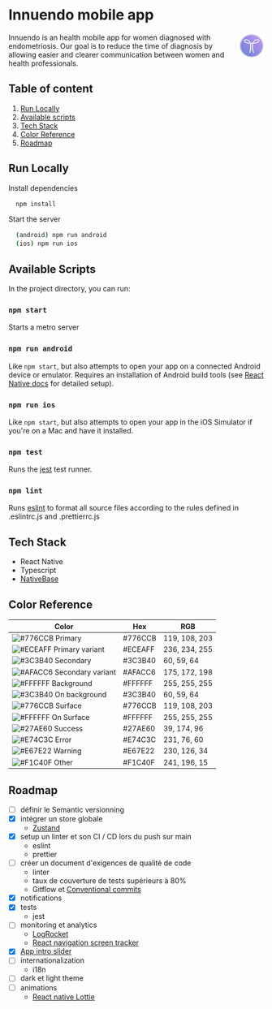 # Innuendo mobile app

<img align="right" src="./src/assets/logos/round.png" alt="Innuendo logo" width="50" height="50"/>

Innuendo is an health mobile app for women diagnosed with endometriosis.
Our goal is to reduce the time of diagnosis by allowing easier and
clearer communication between women and health professionals.

## Table of content
1. [Run Locally](#run-locally)
2. [Available scripts](#available-scripts)
3. [Tech Stack](#tech-stack)
4. [Color Reference](#color-reference)
5. [Roadmap](#roadmap)

## Run Locally

Install dependencies

```bash
  npm install
```

Start the server

```bash
  (android) npm run android
  (ios) npm run ios
```

## Available Scripts

In the project directory, you can run:

### `npm start`

Starts a metro server

### `npm run android`

Like `npm start`, but also attempts to open your app on a connected Android device or emulator. Requires an installation of Android build tools (see [React Native docs](https://facebook.github.io/react-native/docs/getting-started.html) for detailed setup).

### `npm run ios`

Like `npm start`, but also attempts to open your app in the iOS Simulator if you're on a Mac and have it installed.

### `npm test`

Runs the [jest](https://github.com/facebook/jest) test runner.

### `npm lint`

Runs [eslint](https://eslint.org/) to format all source files according to the rules defined in .eslintrc.js and .prettierrc.js

## Tech Stack

- React Native
- Typescript
- [NativeBase](https://nativebase.io/)

## Color Reference

| Color                                                                      | Hex     | RGB           |
| -------------------------------------------------------------------------- | ------- | --------------|
| ![#776CCB](https://via.placeholder.com/10/776CCB?text=+) Primary           | #776CCB | 119, 108, 203 |
| ![#ECEAFF](https://via.placeholder.com/10/ECEAFF?text=+) Primary variant   | #ECEAFF | 236, 234, 255 |
| ![#3C3B40](https://via.placeholder.com/10/3C3B40?text=+) Secondary         | #3C3B40 | 60, 59, 64    |
| ![#AFACC6](https://via.placeholder.com/10/AFACC6?text=+) Secondary variant | #AFACC6 | 175, 172, 198 |
| ![#FFFFFF](https://via.placeholder.com/10/FFFFFF?text=+) Background        | #FFFFFF | 255, 255, 255 |
| ![#3C3B40](https://via.placeholder.com/10/3C3B40?text=+) On background     | #3C3B40 | 60, 59, 64    |
| ![#776CCB](https://via.placeholder.com/10/776CCB?text=+) Surface           | #776CCB | 119, 108, 203 |
| ![#FFFFFF](https://via.placeholder.com/10/FFFFFF?text=+) On Surface        | #FFFFFF | 255, 255, 255 |
| ![#27AE60](https://via.placeholder.com/10/27AE60?text=+) Success           | #27AE60 | 39, 174, 96   |
| ![#E74C3C](https://via.placeholder.com/10/E74C3C?text=+) Error             | #E74C3C | 231, 76, 60   |
| ![#E67E22](https://via.placeholder.com/10/E67E22?text=+) Warning           | #E67E22 | 230, 126, 34  |
| ![#F1C40F](https://via.placeholder.com/10/F1C40F?text=+) Other             | #F1C40F | 241, 196, 15  |

## Roadmap

- [ ] définir le Semantic versionning
- [x] intégrer un store globale
  - [Zustand](https://github.com/pmndrs/zustand)
- [x] setup un linter et son CI / CD lors du push sur main
  - eslint
  - prettier
- [ ] créer un document d'exigences de qualité de code
  - linter
  - taux de couverture de tests supérieurs à 80%
  - Gitflow et [Conventional commits](https://www.conventionalcommits.org/en/)
- [x] notifications
- [x] tests
  - jest
- [ ] monitoring et analytics
  - [LogRocket](https://logrocket.com/)
  - [React navigation screen tracker](https://reactnavigation.org/docs/screen-tracking)
- [x] [App intro slider](https://github.com/Jacse/react-native-app-intro-slider)
- [ ] internationalization
  - i18n
- [ ] dark et light theme
- [ ] animations
  - [React native Lottie](https://github.com/lottie-react-native/lottie-react-native)